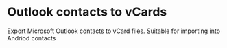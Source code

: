 
# Outlook contacts to vCards

Export Microsoft Outlook contacts to vCard files. 
Suitable for importing into Andriod contacts

